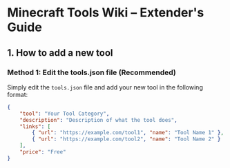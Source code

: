 # Minecraft Tools Wiki – Extender's Guide

## 1. How to add a new tool

### Method 1: Edit the tools.json file (Recommended)
Simply edit the `tools.json` file and add your new tool in the following format:

```json
{
    "tool": "Your Tool Category",
    "description": "Description of what the tool does",
    "links": [
        { "url": "https://example.com/tool1", "name": "Tool Name 1" },
        { "url": "https://example.com/tool2", "name": "Tool Name 2" }
    ],
    "price": "Free"
}

